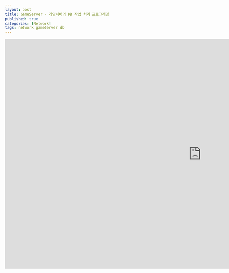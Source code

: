 ```yaml
---
layout: post
title: GameServer - 게임서버의 DB 작업 처리 프로그래밍
published: true
categories: [Network]
tags: network gameServer db
---
```

  
<iframe src="https://docs.google.com/presentation/d/e/2PACX-1vRISBCZT6ODCdAx_L8lbA21_A6hSeuV75qtIBzGdA8eh5clecYxfn1VhpUAGQqF7bT24F1zMJUGNyqd/embed?start=false&loop=false&delayms=3000" frameborder="0" width="1280" height="749" allowfullscreen="true" mozallowfullscreen="true" webkitallowfullscreen="true"></iframe>  
  